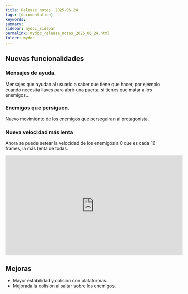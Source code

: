 ```yaml
---
title: Release notes. 2025-06-24
tags: [documentation]
keywords:
summary: 
sidebar: mydoc_sidebar
permalink: mydoc_release_notes_2025_06_24.html
folder: mydoc
---
```


## Nuevas funcionalidades
### Mensajes de ayuda.
Mensajes que ayudan al usuario a saber que tiene que hacer, por ejemplo cuando necesita llaves para abrir una puerta, si tienes que matar a los enemigos...

### Enemigos que persiguen.
Nuevo movimiento de los enemigos que perseguiran al protagonista.

### Nueva velocidad más lenta
Ahora se puede setear la velocidad de los enemigos a 0 que es cada 16 frames, la más lenta de todas.

<iframe width="560" height="315" src="https://www.youtube.com/embed/545vtsWbEuA?si=Y5AgZIPnT6Ph4cZW" title="YouTube video player" frameborder="0" allow="accelerometer; autoplay; clipboard-write; encrypted-media; gyroscope; picture-in-picture; web-share" referrerpolicy="strict-origin-when-cross-origin" allowfullscreen></iframe>

## Mejoras
* Mayor estabilidad y colisión con plataformas.
* Mejorada la colisión al saltar sobre los enemigos.